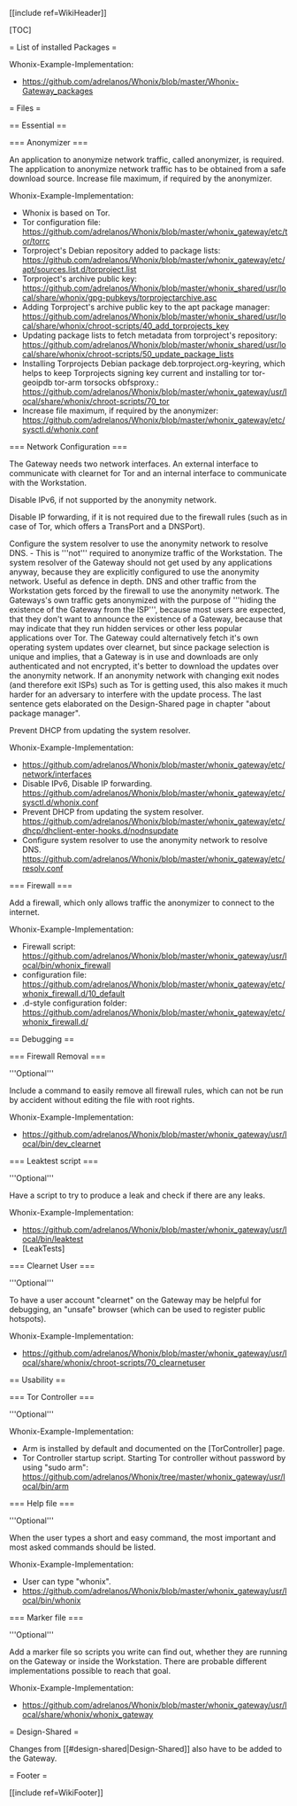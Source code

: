 [[include ref=WikiHeader]]

[TOC]

= List of installed Packages =

Whonix-Example-Implementation:

* https://github.com/adrelanos/Whonix/blob/master/Whonix-Gateway_packages

= Files =

== Essential ==

=== Anonymizer ===

An application to anonymize network traffic, called anonymizer, is required. The application to anonymize network traffic has to be obtained from a safe download source. Increase file maximum, if required by the anonymizer.

Whonix-Example-Implementation:

* Whonix is based on Tor.
* Tor configuration file: https://github.com/adrelanos/Whonix/blob/master/whonix_gateway/etc/tor/torrc
* Torproject's Debian repository added to package lists: https://github.com/adrelanos/Whonix/blob/master/whonix_gateway/etc/apt/sources.list.d/torproject.list
* Torproject's archive public key: https://github.com/adrelanos/Whonix/blob/master/whonix_shared/usr/local/share/whonix/gpg-pubkeys/torprojectarchive.asc
* Adding Torproject's archive public key to the apt package manager: https://github.com/adrelanos/Whonix/blob/master/whonix_shared/usr/local/share/whonix/chroot-scripts/40_add_torprojects_key
* Updating package lists to fetch metadata from torproject's repository: https://github.com/adrelanos/Whonix/blob/master/whonix_shared/usr/local/share/whonix/chroot-scripts/50_update_package_lists
* Installing Torprojects Debian package deb.torproject.org-keyring, which helps to keep Torprojects signing key current and installing tor tor-geoipdb tor-arm torsocks obfsproxy.: https://github.com/adrelanos/Whonix/blob/master/whonix_gateway/usr/local/share/whonix/chroot-scripts/70_tor
* Increase file maximum, if required by the anonymizer: https://github.com/adrelanos/Whonix/blob/master/whonix_gateway/etc/sysctl.d/whonix.conf

=== Network Configuration ===

The Gateway needs two network interfaces. An external interface to communicate with clearnet for Tor and an internal interface to communicate with the Workstation.

Disable IPv6, if not supported by the anonymity network.

Disable IP forwarding, if it is not required due to the firewall rules (such as in case of Tor, which offers a TransPort and a DNSPort).

Configure the system resolver to use the anonymity network to resolve DNS. - This is '''not''' required to anonymize traffic of the Workstation. The system resolver of the Gateway should not get used by any applications anyway, because they are explicitly configured to use the anonymity network. Useful as defence in depth. DNS and other traffic from the Workstation gets forced by the firewall to use the anonymity network. The Gateways's own traffic gets anonymized with the purpose of '''hiding the existence of the Gateway from the ISP''', because most users are expected, that they don't want to announce the existence of a Gateway, because that may indicate that they run hidden services or other less popular applications over Tor. The Gateway could alternatively fetch it's own operating system updates over clearnet, but since package selection is unique and implies, that a Gateway is in use and downloads are only authenticated and not encrypted, it's better to download the updates over the anonymity network. If an anonymity network with changing exit nodes (and therefore exit ISPs) such as Tor is getting used, this also makes it much harder for an adversary to interfere with the update process. The last sentence gets elaborated on the Design-Shared page in chapter &quot;about package manager&quot;.

Prevent DHCP from updating the system resolver.

Whonix-Example-Implementation:

* https://github.com/adrelanos/Whonix/blob/master/whonix_gateway/etc/network/interfaces
* Disable IPv6, Disable IP forwarding. https://github.com/adrelanos/Whonix/blob/master/whonix_gateway/etc/sysctl.d/whonix.conf
* Prevent DHCP from updating the system resolver. https://github.com/adrelanos/Whonix/blob/master/whonix_gateway/etc/dhcp/dhclient-enter-hooks.d/nodnsupdate
* Configure system resolver to use the anonymity network to resolve DNS. https://github.com/adrelanos/Whonix/blob/master/whonix_gateway/etc/resolv.conf

=== Firewall ===

Add a firewall, which only allows traffic the anonymizer to connect to the internet.

Whonix-Example-Implementation:

* Firewall script: https://github.com/adrelanos/Whonix/blob/master/whonix_gateway/usr/local/bin/whonix_firewall
* configuration file: https://github.com/adrelanos/Whonix/blob/master/whonix_gateway/etc/whonix_firewall.d/10_default
* .d-style configuration folder: https://github.com/adrelanos/Whonix/blob/master/whonix_gateway/etc/whonix_firewall.d/

== Debugging ==

=== Firewall Removal ===

'''Optional'''

Include a command to easily remove all firewall rules, which can not be run by accident without editing the file with root rights.

Whonix-Example-Implementation:

* https://github.com/adrelanos/Whonix/blob/master/whonix_gateway/usr/local/bin/dev_clearnet

=== Leaktest script ===

'''Optional'''

Have a script to try to produce a leak and check if there are any leaks.

Whonix-Example-Implementation:

* https://github.com/adrelanos/Whonix/blob/master/whonix_gateway/usr/local/bin/leaktest
* [LeakTests]

=== Clearnet User ===

'''Optional'''

To have a user account &quot;clearnet&quot; on the Gateway may be helpful for debugging, an &quot;unsafe&quot; browser (which can be used to register public hotspots).

Whonix-Example-Implementation:

* https://github.com/adrelanos/Whonix/blob/master/whonix_gateway/usr/local/share/whonix/chroot-scripts/70_clearnetuser

== Usability ==

=== Tor Controller ===

'''Optional'''

Whonix-Example-Implementation:

* Arm is installed by default and documented on the [TorController] page.
* Tor Controller startup script. Starting Tor controller without password by using &quot;sudo arm&quot;: https://github.com/adrelanos/Whonix/tree/master/whonix_gateway/usr/local/bin/arm

=== Help file ===

'''Optional'''

When the user types a short and easy command, the most important and most asked commands should be listed.

Whonix-Example-Implementation:

* User can type &quot;whonix&quot;.
* https://github.com/adrelanos/Whonix/blob/master/whonix_gateway/usr/local/bin/whonix

=== Marker file ===

'''Optional'''

Add a marker file so scripts you write can find out, whether they are running on the Gateway or inside the Workstation. There are probable different implementations possible to reach that goal.

Whonix-Example-Implementation:

* https://github.com/adrelanos/Whonix/blob/master/whonix_gateway/usr/local/share/whonix/whonix_gateway

= Design-Shared =

Changes from [[#design-shared|Design-Shared]] also have to be added to the Gateway.

= Footer =

[[include ref=WikiFooter]]

